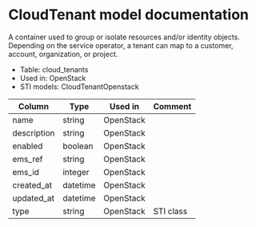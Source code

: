 # CloudTenant model documentation

A container used to group or isolate resources and/or identity objects. Depending on the service operator, a tenant can map to a customer, account, organization, or project.

* Table: cloud_tenants
* Used in: OpenStack
* STI models: CloudTenantOpenstack

| Column      | Type      | Used in   | Comment |
| ------------| --------- | --------- | ------- |
| name        | string    | OpenStack |         |
| description | string    | OpenStack |         |
| enabled     | boolean   | OpenStack |         |
| ems_ref     | string    | OpenStack |         |
| ems_id      | integer   | OpenStack |         |
| created_at  | datetime  | OpenStack |         |
| updated_at  | datetime  | OpenStack |         |
| type        | string    | OpenStack | STI class |
